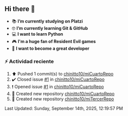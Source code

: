 ## Hi there 👋


- :books: **I’m currently studying on Platzi**
- :nerd_face: **I’m currently learning Git & GitHub**
- 💻 **I want to learn Python**
- :video_game: **I'm a huge fan of Resident Evil games**
- 🤞 **I want to become a great developer**

### :zap: Actividad reciente
<!--RECENT_ACTIVITY:start-->
1. ⬆️ Pushed 1 commit(s) to [chinitto10/miCuartoRepo](https://github.com/chinitto10/miCuartoRepo)<br>
2. ✔️ Closed issue [#1](https://github.com/chinitto10/miCuartoRepo/issues/1) in [chinitto10/miCuartoRepo](https://github.com/chinitto10/miCuartoRepo)<br>
3. ❗️ Opened issue [#1](https://github.com/chinitto10/miCuartoRepo/issues/1) in [chinitto10/miCuartoRepo](https://github.com/chinitto10/miCuartoRepo)<br>
4. 📔 Created new repository [chinitto10/miCuartoRepo](https://github.com/chinitto10/miCuartoRepo)<br>
5. 📔 Created new repository [chinitto10/miTercerRepo](https://github.com/chinitto10/miTercerRepo)<br>
<!--RECENT_ACTIVITY:end-->
<!--RECENT_ACTIVITY:last_update-->
Last Updated: Sunday, September 14th, 2025, 12:19:57 PM
<!--RECENT_ACTIVITY:last_update_end-->
